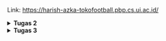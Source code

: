 Link: https://harish-azka-tokofootball.pbp.cs.ui.ac.id/

<details>
<Summary><b>Tugas 2</b></Summary>

---
### 1. Step by Step Implementasi Tugas 2 (Versi Saya)

1. Saya mulai dengan membuat repository baru di GitHub lewat website.
2. Setelah itu saya clone repository tersebut ke laptop biar bisa dikerjakan secara lokal.
3. Lalu mmebuat dan mengaktifkan virtual environment supaya proyek lebih rapi dan terisolasi.
4. Saya membuat file `requirements.txt`, lalu install semua dependensi dengan menjalankan:

   ```bash
   pip install -r requirements.txt
   ```
5. Saya lanjut bikin project Django baru dengan nama `toko_football` menggunakan perintah:

   ```bash
   django-admin startproject toko_football
   ```
6. Setelah project jadi, saya membuat aplikasi `main` dan mulai mengerjakan bagian logic-nya step by step mulai dari `urls.py`, lanjut ke `views.py`, lalu `models.py`, dan terakhir membuat tampilan di `templates/main.html`.
7. Karena ada perubahan di `models.py`, saya menjalankan migrasi dengan:

   ```bash
   python manage.py makemigrations
   python manage.py migrate
   ```
8. Saya jalankan server lokal untuk mengecek apakah semuanya udah jalan dengan normal.
9. Supaya file sensitif tidak ikut ke commit, saya membuat `.gitignore` untuk skip file `.env`, `.env.prod`, dan folder `env`.
10. Saya buat file `.env` untuk development dan `.env.prod` untuk production. Di `.env.prod` saya menggunakan nama schema `tugas_individu`.
11. Saya edit `settings.py` supaya memakai environment variables, lalu saya setting konfigurasi production dan database.
12. Setelah semua selesai, saya `git add`, commit, lalu push ke GitHub.
13. Di PWS, saya bikin project baru dan menyamakan konfigurasi environment-nya dengan mengisi `.env.prod`.
14. Terakhir, saya mengikuti langkah-langkah deployment sesuai panduan sampai akhirnya aplikasi bisa diakses lewat internet. 

---

### 2. Alur Django
saya izin untuk mengambil gambar bagan ini dari Forum Diskusi Minggu Kedua - Course PBP SCELE (Discussion "Alur Django") oleh Bu Ara

<img width="725" height="525" alt="AlurKerjaDjango" src="https://github.com/user-attachments/assets/4cf79a4c-78f8-4369-b9a8-e22eb307463c" />

1. HTTP Request akan diterima oleh urls.py untuk di cocokkan alamat HTTP dengan path yang telah didefinisikan di sana. Jika sesuai atau cocok, maka path akan diteruskan ke appropriate view pada views.py

2. views.py merupakan tempat dimana fungsi didefinisikan, views.py menerima request dan mengembalikan respons sesuai dengan request yang diminta,
dengan cara berinteraksi/berkomunikasi dengan models.py dengan membaca dan mengubah database yang telah didefinisikan disana.

3. views.py juga mengatur templates atau tampilan mana yang ditampilkan pada laman website sesuai request HTTP (dalam project ini yaitu main.html), mengembalikan dengan response yakni halaman yang diminta.


---

### 3. Peran `settings.py`

File `settings.py` berfungsi untuk men-konfigurasi banyak hal, hal penting yang dilakukan di file tersebut antara lain untuk konfigurasi database (menentukan engine dan kredensial database), lalu juga menyimpan daftar aplikasi yang aktif di dalam proyek (Installed Apps), mengatur alokasi file HTML, CSS, dan JS, serta menyimpan konfigurasi penting untuk deployment seperti allowed hosts, environment variable, dll.

---

### 4. Cara Kerja Migrasi Database

Migrasi database di Django adalah proses sinkronisasi antara perubahan model Python dengan struktur tabel di database. `makemigrations` membuat file instruksi perubahan, sedangkan `migrate` mengeksekusinya ke database, sehingga perubahan model dapat diterapkan tanpa harus menghapus data lama.

---

### 5. Keunggulan Django

Sejujurnya saya belum mengerti banyak tentang web development dan dengan menggunakan Django saya cukup cepat memahami cara kerjanya, sehingga mungkin itu salah satu keunggulan Django. Kalau secara teknis Django punya banyak fitur bawaan seperti autentikasi, ORM, dan admin panel sehingga akan lebih memudahkan bagi beginner. Dan juga struktur development nya yang lebih jelas dan mudah dipahami karena menerapkan MVT (Model-View-Template)

---

### 6. Feedback untuk Asisten Dosen

Sudah sangat mudah dipahami step by step nya, tetapi mungkin akan lebih paham jika offline di lab supaya bisa langsung bertanya.

---

</details>

<details>
<Summary><b>Tugas 3</b></Summary>

# Tugas 3: Implementasi Form dan Data Delivery pada Django

---

## 1. Mengapa kita memerlukan data delivery dalam pengimplementasian sebuah platform?

Data delivery penting karena sebuah platform tidak pernah berdiri sendiri. Sebuah platform biasanya akan berhubungan dengan platform atau sistem lain, baik untuk bertukar informasi, mengambil data, maupun mengirimkan data. Tanpa adanya mekanisme data delivery, platform akan terisolasi dan tidak bisa berkomunikasi dengan ekosistem di sekitarnya. Dengan data delivery, proses integrasi antar-platform menjadi mungkin, sehingga layanan dapat saling melengkapi dan memberi pengalaman yang lebih kaya untuk pengguna.  

---
## 2. Menurutmu, mana yang lebih baik antara XML dan JSON? Mengapa JSON lebih populer dibandingkan XML?  
Secara umum, JSON lebih praktis dibanding XML pada kebanyakan kebutuhan saat ini.

- JSON: ringkas, mudah dibaca manusia, cepat diproses mesin, serta secara alami cocok dengan JavaScript dan bahasa modern lainnya.

- XML: lebih kaya fitur (mendukung schema, namespace, validasi), tapi justru membuat strukturnya lebih rumit dan verbose.

Karena faktor kesederhanaan, performa, dan efisiensi, JSON menjadi standar de facto untuk komunikasi data terutama di API modern.

---
## 3. Jelaskan fungsi dari method `is_valid()` pada form Django dan mengapa kita membutuhkan method tersebut?  
Method `is_valid()` dipakai untuk memeriksa apakah data yang dikirimkan melalui form sesuai aturan yang sudah didefinisikan. Jika data memenuhi kriteria, maka menghasilkan True sehingga proses selanjutnya bisa dijalankan. Jika tidak, maka akan menghasilkan False dan Django otomatis menyediakan pesan error yang bisa ditampilkan ke pengguna. Validasi ini krusial agar hanya data yang benar dan sesuai format yang masuk ke database, sekaligus mencegah error maupun input yang berpotensi berbahaya.

---
## 4. Mengapa kita membutuhkan `csrf_token` saat membuat form di Django? Apa yang dapat terjadi jika kita tidak menambahkan `csrf_token` pada form Django? Bagaimana hal tersebut dapat dimanfaatkan oleh penyerang?  
`csrf_token` adalah mekanisme keamanan untuk melindungi aplikasi dari serangan Cross-Site Request Forgery (CSRF). Tanpa token ini, seorang penyerang bisa membuat pengguna secara tidak sadar mengirimkan request berbahaya (misalnya mengganti password atau menghapus data) karena server tidak bisa membedakan mana request asli dan mana yang palsu. Dengan csrf_token, setiap form disertai kode unik yang harus cocok dengan yang ada di server. Jika token salah atau hilang, request otomatis ditolak.

---
## 5. Jelaskan bagaimana cara kamu mengimplementasikan checklist di atas secara step-by-step  
Berikut step by step pengerjaan tugas yang saya lakukan:  

1. Menambahkan empat fungsi view di views.py, termasuk untuk daftar produk, tambah produk, dan detail produk.
2. Menghubungkan view dengan URL pattern baru lewat urls.py.
3. Membuat fungsi add_product, show_product, serta menyesuaikan main_page agar menampilkan list produk dan tombol tambah produk.
4. Mengedit index.html supaya mendukung fitur baru, seperti menampilkan daftar produk.
5. Menyediakan halaman baru di folder templates, yaitu add_product.html dan product_details.html.
6. Membuat forms.py berisi ProductForm dengan field sesuai kebutuhan input produk.
7. Menambahkan atribut id pada model Product untuk memberi identitas unik tiap produk.
8. Menambahkan CSRF trusted domains di settings.py agar form dapat berjalan aman ketika diakses via domain tertentu.
  
---
## 6. Apakah ada feedback untuk asdos di tutorial 2?  
Sudah cukup jelas smua penjelasan tutorialnya.

---
## Screenshot Postman:
1. XML

<img width="1920" height="1080" alt="Screenshot (167)" src="https://github.com/user-attachments/assets/dced570f-89e9-4f28-b769-bd7ae069906c" />


3. JSON

<img width="1920" height="1080" alt="Screenshot (169)" src="https://github.com/user-attachments/assets/9c1fd269-d023-4291-a413-562396cb4e46" />


4. XML By ID

<img width="1920" height="1080" alt="Screenshot (168)" src="https://github.com/user-attachments/assets/4ac939d8-b546-4b6a-a9b6-6f81d97e25e8" />


6. JSON By ID

<img width="1920" height="1080" alt="Screenshot (170)" src="https://github.com/user-attachments/assets/2009412f-b181-477f-b74e-803097c31460" />


---

</details>
